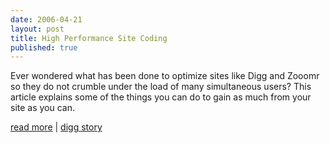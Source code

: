 ```yaml
---
date: 2006-04-21
layout: post
title: High Performance Site Coding
published: true
---
```

Ever wondered what has been done to optimize sites like Digg and Zooomr so they do not crumble under the load of many simultaneous users? This article explains some of the things you can do to gain as much from your site as you can.<p /><a href="http://www.codymays.net/content/2006/04/16/high-traffic-web-development/">read more</a> | <a href="http://digg.com/programming/High_Performance_Site_Coding">digg story</a><div class="blogger-post-footer"><img class="posterous_download_image" src="https://blogger.googleusercontent.com/tracker/8109338-114562364389435667?l=www.kinlan.co.uk%2Findex.html" height="1" alt="" width="1" /></div>

